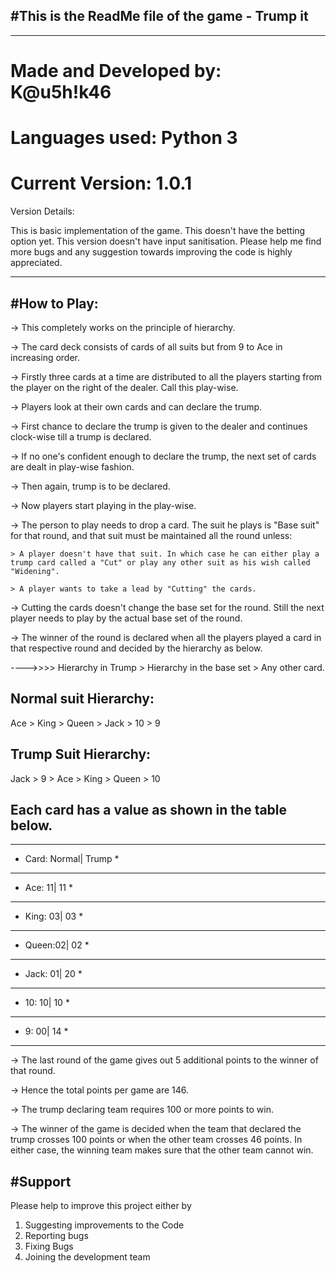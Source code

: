 #This is the ReadMe file of the game - Trump it
---------------------------------------------------
____________________________________________________________________________________________________
# Made and Developed by: K@u5h!k46

# Languages used: Python 3

# Current Version: 1.0.1

Version Details:

This is basic implementation of the game.
This doesn't have the betting option yet.
This version doesn't have input sanitisation.
Please help me find more bugs and any suggestion towards improving the code is highly appreciated.
_____________________________________________________________________________________________________

#How to Play:
-------------

-> This completely works on the principle of hierarchy.

-> The card deck consists of cards of all suits but from 9 to Ace in increasing order.

-> Firstly three cards at a time are distributed to all the players starting from the player on the right of the dealer. Call this play-wise.

-> Players look at their own cards and can declare the trump. 

-> First chance to declare the trump is given to the dealer and continues clock-wise till a trump is declared.

-> If no one's confident enough to declare the trump, the next set of cards are dealt in play-wise fashion.

-> Then again, trump is to be declared.

-> Now players start playing in the play-wise.

-> The person to play needs to drop a card. The suit he plays is "Base suit" for that round, and that suit must be maintained all the round unless:

	> A player doesn't have that suit. In which case he can either play a trump card called a "Cut" or play any other suit as his wish called "Widening".
	
	> A player wants to take a lead by "Cutting" the cards.
	
-> Cutting the cards doesn't change the base set for the round. Still the next player needs to play by the actual base set of the round.

-> The winner of the round is declared when all the players played a card in that respective round and decided by the hierarchy as below.


---->>>> Hierarchy in Trump > Hierarchy in the base set > Any other card.


Normal suit Hierarchy:
----------------------
Ace > King > Queen > Jack > 10 > 9

Trump Suit Hierarchy:
--------------------
Jack > 9 > Ace > King > Queen > 10


Each card has a value as shown in the table below.
-------------------------------------------------

*************************
* Card:	Normal|	Trump	*
*************************
* Ace:	11|	11	*
*************************
* King:	03|	03	*
*************************
* Queen:02|	02	*
*************************
* Jack:	01|	20	*
*************************
*  10:	10|	10	*
*************************
*   9:	00|	14	*
*************************

-> The last round of the game gives out 5 additional points to the winner of that round.

-> Hence the total points per game are 146.

-> The trump declaring team requires 100 or more points to win.

-> The winner of the game is decided when the team that declared the trump crosses 100 points or when the other team crosses 46 points. In either case, the winning team makes sure that the other team cannot win.


#Support
--------

Please help to improve this project either by 
1) Suggesting improvements to the Code
2) Reporting bugs 
3) Fixing Bugs
4) Joining the development team
